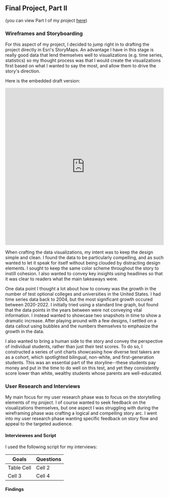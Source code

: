 ## Final Project, Part II 
(you can view Part I of my project [here](/project-part1.md))

### Wireframes and Storyboarding

For this aspect of my project, I decided to jump right in to drafting the project directly in Esri's StoryMaps. An advantage I have in this stage is really good data that lend themselves well to visualizations (e.g. time series, statistics) so my thought process was that I would create the visualizations first based on what I wanted to say the most, and allow them to drive the story's direction. 

Here is the embedded draft version:

<iframe src="https://storymaps.arcgis.com/stories/5f6bc2210185498d87305725ec80bfb7" width="100%" height="500px" frameborder="0" allowfullscreen allow="geolocation"></iframe>

When crafting the data visualizations, my intent was to keep the design simple and clean. I found the data to be particularly compelling, and as such wanted to let it speak for itself without being clouded by distracting design elements. I sought to keep the same color scheme throughout the story to instill cohesion. I also wanted to convey key insights using headlines so that it was clear to readers what the main takeaways were. 

One data point I thought a lot about how to convey was the growth in the number of test optional colleges and universities in the United States. I had time series data back to 2004, but the most significant growth occured between 2020-2022. I initially tried using a standard line graph, but found that the data points in the years between were not conveying vital information. I instead wanted to showcase two snapshots in time to show a dramatic increase. After playing around with a few designs, I settled on a data callout using bubbles and the numbers themselves to emphasize the growth in the data.

I also wanted to bring a human side to the story and convey the perspective of individual students, rather than just their test scores. To do so, I constructed a series of unit charts showcasing how diverse test takers are as a cohort, which spotlighted bilingual, non-white, and first-generation students. This was an essential part of the storyline--these students pay money and put in the time to do well on this test, and yet they consistently score lower than white, wealthy students whose parents are well-educated. 

### User Research and Interviews

My main focus for my user research phase was to focus on the storytelling elements of my project. I of course wanted to seek feedback on the visualizations themselves, but one aspect I was struggling with during the wireframing phase was crafting a logical and compelling story arc. I went into my user research phase wanting specific feedback on story flow and appeal to the targeted audience.

#### Interviewees and Script

I used the following script for my interviews:

Goals | Questions
------| ------
Table Cell   | Cell 2
Cell 3       | Cell 4 


#### Findings



